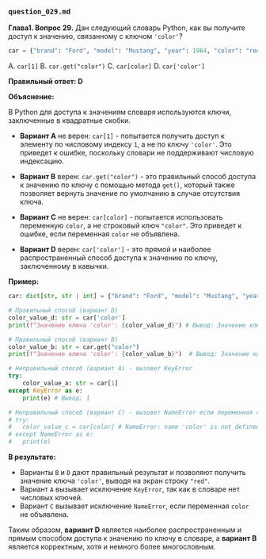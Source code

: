 ### `question_029.md`

**Глава1. Вопрос 29.** Дан следующий словарь Python, как вы получите доступ к значению, связанному с ключом `'color'`?

```python
car = {"brand": "Ford", "model": "Mustang", "year": 1964, "color": "red"}
```

A. `car[1]`
B. `car.get("color")`
C. `car[color]`
D. `car['color']`

**Правильный ответ: D**

**Объяснение:**

В Python для доступа к значениям словаря используются ключи, заключенные в квадратные скобки.

*   **Вариант A** не верен: `car[1]` - попытается получить доступ к элементу по числовому индексу `1`, а не по ключу `'color'`. Это приведет к ошибке, поскольку словари не поддерживают числовую индексацию.

*   **Вариант B** верен: `car.get("color")` - это правильный способ доступа к значению по ключу с помощью метода `get()`, который также позволяет вернуть значение по умолчанию в случае отсутствия ключа.

*   **Вариант C** не верен: `car[color]` -  попытается использовать переменную `color`, а не строковый ключ `"color"`. Это приведет к ошибке, если переменная `color` не объявлена.

*   **Вариант D** верен:  `car['color']` -  это прямой и наиболее распространенный способ доступа к значению по ключу, заключенному в кавычки.

**Пример:**

```python
car: dict[str, str | int] = {"brand": "Ford", "model": "Mustang", "year": 1964, "color": "red"}

# Правильный способ (вариант D)
color_value_d: str = car['color']
print(f"Значение ключа 'color': {color_value_d}") # Вывод: Значение ключа 'color': red

# Правильный способ (вариант B)
color_value_b: str = car.get("color")
print(f"Значение ключа 'color': {color_value_b}")  # Вывод: Значение ключа 'color': red

# Неправильный способ (вариант A) - вызовет KeyError
try:
    color_value_a: str = car[1]
except KeyError as e:
    print(e) # Вывод: 1

# Неправильный способ (вариант C) - вызовет NameError если переменная color не объявлена
# try:
#   color_value_c = car[color] # NameError: name 'color' is not defined
# except NameError as e:
#   print(e)
```

**В результате:**

*  Варианты `B` и `D`  дают правильный результат и позволяют получить значение ключа `'color'`,  выводя на экран строку `"red"`.
*  Вариант `A` вызывает исключение `KeyError`, так как в словаре нет числовых ключей.
*  Вариант `C` вызывает исключение `NameError`, если переменная `color` не объявлена.

Таким образом, **вариант D** является наиболее распространенным и прямым способом доступа к значению по ключу в словаре, а **вариант B** является корректным, хотя и немного более многословным.
